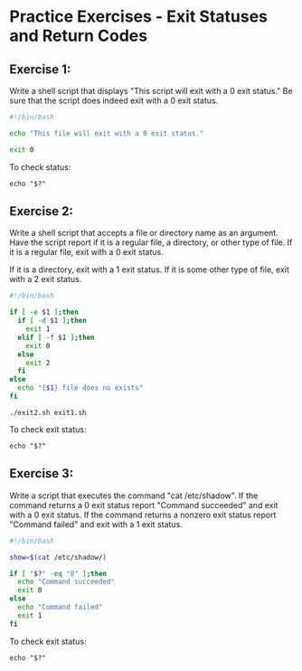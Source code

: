 # Practice Exercises - Exit Statuses and Return Codes

## Exercise 1:
Write a shell script that displays "This script will exit with a 0 exit status." Be sure that the script
does indeed exit with a 0 exit status.

```sh
#!/bin/bash

echo "This file will exit with a 0 exit status."

exit 0
```
To check status:

```
echo "$?"
```
## Exercise 2:
Write a shell script that accepts a file or directory name as an argument. Have the script report
if it is a regular file, a directory, or other type of file. If it is a regular file, exit with a 0 exit status.

If it is a directory, exit with a 1 exit status. If it is some other type of file, exit with a 2 exit status.

```sh
#!/bin/bash

if [ -e $1 ];then
  if [ -d $1 ];then
    exit 1
  elif [ -f $1 ];then
    exit 0
  else
    exit 2
  fi
else
  echo "{$1} file does no exists"
fi

```

```
./exit2.sh exit1.sh
```
To check exit status:
```
echo "$?"
```
## Exercise 3:
Write a script that executes the command "cat /etc/shadow". If the command returns a 0 exit
status report "Command succeeded" and exit with a 0 exit status. If the command returns a
non­zero exit status report "Command failed" and exit with a 1 exit status.

```sh
#!/bin/bash

show=$(cat /etc/shadow/)

if [ "$?" -eq "0" ];then
  echo "Command succeeded"
  exit 0
else
  echo "Command failed"
  exit 1
fi
```

To check exit status:
```
echo "$?"
```

